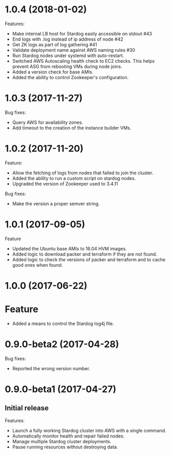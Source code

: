 # 1.0.4 (2018-01-02)

Features:
* Make internal LB host for Stardog easily accessible on stdout #43
* End logs with .log instead of ip address of node #42
* Get ZK logs as part of log gathering #41
* Validate deployment name against AWS naming rules #30
* Run Stardog nodes under systemd with auto-restart.
* Switched AWS Autoscaling health check to EC2 checks.  This helps prevent
  ASG from rebooting VMs during node joins.
* Added a version check for base AMIs.
* Added the ability to control Zookeeper's configuration.

# 1.0.3 (2017-11-27)

Bug fixes:
* Query AWS for availability zones.
* Add timeout to the creation of the instance builder VMs.

# 1.0.2 (2017-11-20)

Feature:
* Allow the fetching of logs from nodes that failed to join the cluster.
* Added the ability to run a custom script on stardog nodes.
* Upgraded the version of Zookeeper used to 3.4.11

Bug fixes:
* Make the version a proper semver string.

# 1.0.1 (2017-09-05)

Feature
* Updated the Ubuntu base AMIs to 16.04 HVM images.
* Added logic to download packer and terraform if they are not found.
* Added logic to check the versions of packer and terraform and to cache good ones when found.

# 1.0.0 (2017-06-22)

# Feature
* Added a means to control the Stardog log4j file.

# 0.9.0-beta2 (2017-04-28)

Bug fixes:
* Reported the wrong version number.

# 0.9.0-beta1 (2017-04-27)

Initial release
---------------

Features:
* Launch a fully working Stardog cluster into AWS with a single command.
* Automatically monitor health and repair failed nodes.
* Manage multiple Stardog cluster deployments.
* Pause running resources without destroying data.
